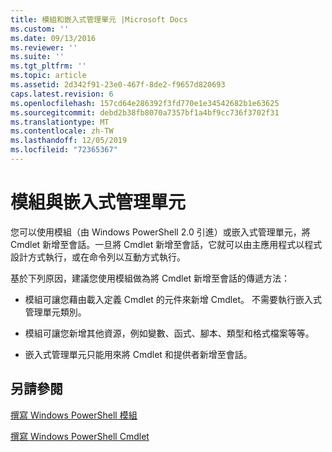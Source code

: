```yaml
---
title: 模組和嵌入式管理單元 |Microsoft Docs
ms.custom: ''
ms.date: 09/13/2016
ms.reviewer: ''
ms.suite: ''
ms.tgt_pltfrm: ''
ms.topic: article
ms.assetid: 2d342f91-23e0-467f-8de2-f9657d820693
caps.latest.revision: 6
ms.openlocfilehash: 157cd64e286392f3fd770e1e34542682b1e63625
ms.sourcegitcommit: debd2b38fb8070a7357bf1a4bf9cc736f3702f31
ms.translationtype: MT
ms.contentlocale: zh-TW
ms.lasthandoff: 12/05/2019
ms.locfileid: "72365367"
---
```

# <a name="modules-and-snap-ins"></a>模組與嵌入式管理單元

您可以使用模組（由 Windows PowerShell 2.0 引進）或嵌入式管理單元，將 Cmdlet 新增至會話。一旦將 Cmdlet 新增至會話，它就可以由主應用程式以程式設計方式執行，或在命令列以互動方式執行。

基於下列原因，建議您使用模組做為將 Cmdlet 新增至會話的傳遞方法：

- 模組可讓您藉由載入定義 Cmdlet 的元件來新增 Cmdlet。 不需要執行嵌入式管理單元類別。

- 模組可讓您新增其他資源，例如變數、函式、腳本、類型和格式檔案等等。

- 嵌入式管理單元只能用來將 Cmdlet 和提供者新增至會話。

## <a name="see-also"></a>另請參閱

[撰寫 Windows PowerShell 模組](../module/writing-a-windows-powershell-module.md)

[撰寫 Windows PowerShell Cmdlet](./writing-a-windows-powershell-cmdlet.md)
